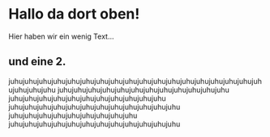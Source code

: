 Hallo da dort oben!
===================

Hier haben wir ein wenig Text...

und eine 2.
-----------

juhujuhujuhujuhujuhujuhujuhujuhujuhujuhujuhujuhujuhujuhujuhujuhujuhujuhujuhujuhujuhu
juhujuhujuhujuhujuhujuhujuhujuhujuhujuhujuhujuhu
juhujuhujuhujuhujuhujuhujuhujuhujuhujuhujuhu
juhujuhujuhujuhujuhujuhujuhujuhujuhujuhujuhujuhu  
juhujuhujuhujuhujuhujuhujuhujuhujuhu
juhujuhujuhujuhujuhujuhujuhujuhujuhujuhujuhujuhu
